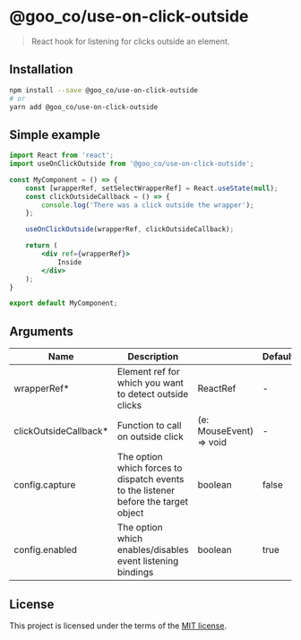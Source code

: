 # @goo_co/use-on-click-outside

> React hook for listening for clicks outside an element.

## Installation

```sh
npm install --save @goo_co/use-on-click-outside
# or
yarn add @goo_co/use-on-click-outside
```

## Simple example

```jsx
import React from 'react';
import useOnClickOutside from '@goo_co/use-on-click-outside';

const MyComponent = () => {
    const [wrapperRef, setSelectWrapperRef] = React.useState(null);
    const clickOutsideCallback = () => {
        console.log('There was a click outside the wrapper');
    };

    useOnClickOutside(wrapperRef, clickOutsideCallback);

    return (
        <div ref={wrapperRef}>
            Inside
        </div>
    );
}

export default MyComponent;
```

## Arguments

| Name                  | Description                                                                         |                         | Default |
|-----------------------|-------------------------------------------------------------------------------------|-------------------------|---------|
| wrapperRef*           | Element ref for which you want to detect outside clicks                             | ReactRef                | -       |
| clickOutsideCallback* | Function to call on outside click                                                   | (e: MouseEvent) => void | -       |
| config.capture        | The option which forces to dispatch events to the listener before the target object | boolean                 | false   |
| config.enabled        | The option which enables/disables event listening bindings                          | boolean                 | true    |

## License

This project is licensed under the terms of the
[MIT license](https://github.com/DimaShustal/useOnClickOutside/blob/master/LICENSE).
